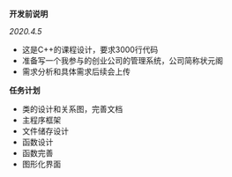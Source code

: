 **开发前说明**

*2020.4.5*

+ 这是C++的课程设计，要求3000行代码
+ 准备写一个我参与的创业公司的管理系统，公司简称状元阁
+ 需求分析和具体需求后续会上传

**任务计划**

+ 类的设计和关系图，完善文档
+ 主程序框架
+ 文件储存设计
+ 函数设计
+ 函数完善
+ 图形化界面
